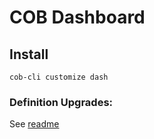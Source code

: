 # COB Dashboard

## Install

`cob-cli customize dash`

### Definition Upgrades:

See [readme](./others/README.MD)
